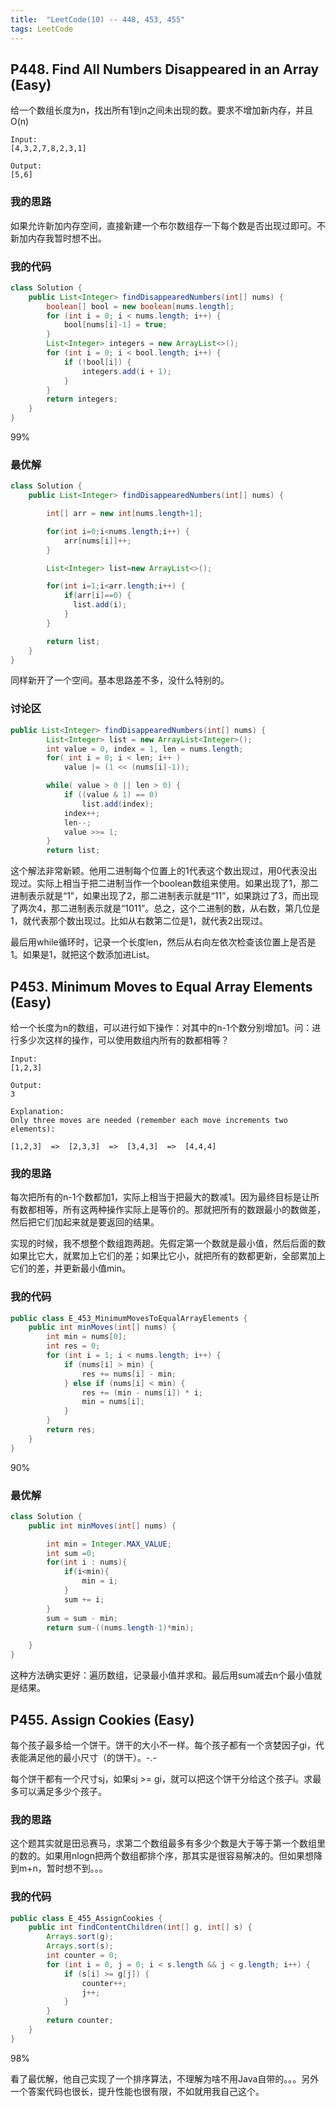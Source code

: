 ```yaml
---
title:  "LeetCode(10) -- 448, 453, 455"
tags: LeetCode
---
```


## P448. Find All Numbers Disappeared in an Array (Easy)

给一个数组长度为n，找出所有1到n之间未出现的数。要求不增加新内存，并且O(n)

```
Input:
[4,3,2,7,8,2,3,1]

Output:
[5,6]
```

### 我的思路

如果允许新加内存空间，直接新建一个布尔数组存一下每个数是否出现过即可。不新加内存我暂时想不出。

### 我的代码

```java
class Solution {
    public List<Integer> findDisappearedNumbers(int[] nums) {
        boolean[] bool = new boolean[nums.length];
        for (int i = 0; i < nums.length; i++) {
            bool[nums[i]-1] = true;
        }
        List<Integer> integers = new ArrayList<>();
        for (int i = 0; i < bool.length; i++) {
            if (!bool[i]) {
                integers.add(i + 1);
            }
        }
        return integers;
    }
}
```

99%

### 最优解

```java
class Solution {
    public List<Integer> findDisappearedNumbers(int[] nums) {

        int[] arr = new int[nums.length+1];

        for(int i=0;i<nums.length;i++) {
            arr[nums[i]]++;
        }

        List<Integer> list=new ArrayList<>();

        for(int i=1;i<arr.length;i++) {
            if(arr[i]==0) {
              list.add(i);
            }
        }

        return list;
    }
}
```

同样新开了一个空间。基本思路差不多，没什么特别的。

### 讨论区

```java
public List<Integer> findDisappearedNumbers(int[] nums) {
        List<Integer> list = new ArrayList<Integer>();
        int value = 0, index = 1, len = nums.length;
        for( int i = 0; i < len; i++ )
            value |= (1 << (nums[i]-1));

        while( value > 0 || len > 0) {
            if ((value & 1) == 0)
                list.add(index);
            index++;
            len--;
            value >>= 1;
        }
        return list;
```

这个解法非常新颖。他用二进制每个位置上的1代表这个数出现过，用0代表没出现过。实际上相当于把二进制当作一个boolean数组来使用。如果出现了1，那二进制表示就是“1”，如果出现了2，那二进制表示就是“11”，如果跳过了3，而出现了两次4，那二进制表示就是“1011”。总之，这个二进制的数，从右数，第几位是1，就代表那个数出现过。比如从右数第二位是1，就代表2出现过。

最后用while循环时，记录一个长度len，然后从右向左依次检查该位置上是否是1。如果是1，就把这个数添加进List。

## P453. Minimum Moves to Equal Array Elements (Easy)

给一个长度为n的数组，可以进行如下操作：对其中的n-1个数分别增加1。问：进行多少次这样的操作，可以使用数组内所有的数都相等？

```
Input:
[1,2,3]

Output:
3

Explanation:
Only three moves are needed (remember each move increments two elements):

[1,2,3]  =>  [2,3,3]  =>  [3,4,3]  =>  [4,4,4]
```

### 我的思路

每次把所有的n-1个数都加1，实际上相当于把最大的数减1。因为最终目标是让所有数都相等，所有这两种操作实际上是等价的。那就把所有的数跟最小的数做差，然后把它们加起来就是要返回的结果。

实现的时候，我不想整个数组跑两趟。先假定第一个数就是最小值，然后后面的数如果比它大，就累加上它们的差；如果比它小，就把所有的数都更新，全部累加上它们的差，并更新最小值min。

### 我的代码

```java
public class E_453_MinimumMovesToEqualArrayElements {
    public int minMoves(int[] nums) {
        int min = nums[0];
        int res = 0;
        for (int i = 1; i < nums.length; i++) {
            if (nums[i] > min) {
                res += nums[i] - min;
            } else if (nums[i] < min) {
                res += (min - nums[i]) * i;
                min = nums[i];
            }
        }
        return res;
    }
}
```
90%


### 最优解

```java
class Solution {
    public int minMoves(int[] nums) {

        int min = Integer.MAX_VALUE;
        int sum =0;
        for(int i : nums){
            if(i<min){
                min = i;
            }
            sum += i;
        }
        sum = sum - min;
        return sum-((nums.length-1)*min);

    }
}
```

这种方法确实更好：遍历数组，记录最小值并求和。最后用sum减去n个最小值就是结果。

## P455. Assign Cookies (Easy)

每个孩子最多给一个饼干。饼干的大小不一样。每个孩子都有一个贪婪因子gi，代表能满足他的最小尺寸（的饼干）。-.-

每个饼干都有一个尺寸sj，如果sj >= gi，就可以把这个饼干分给这个孩子i。求最多可以满足多少个孩子。

### 我的思路

这个题其实就是田忌赛马，求第二个数组最多有多少个数是大于等于第一个数组里的数的。如果用nlogn把两个数组都排个序，那其实是很容易解决的。但如果想降到m+n，暂时想不到。。。

### 我的代码

```java
public class E_455_AssignCookies {
    public int findContentChildren(int[] g, int[] s) {
        Arrays.sort(g);
        Arrays.sort(s);
        int counter = 0;
        for (int i = 0, j = 0; i < s.length && j < g.length; i++) {
            if (s[i] >= g[j]) {
                counter++;
                j++;
            }
        }
        return counter;
    }
}
```
98%

看了最优解，他自己实现了一个排序算法，不理解为啥不用Java自带的。。。另外一个答案代码也很长，提升性能也很有限，不如就用我自己这个。